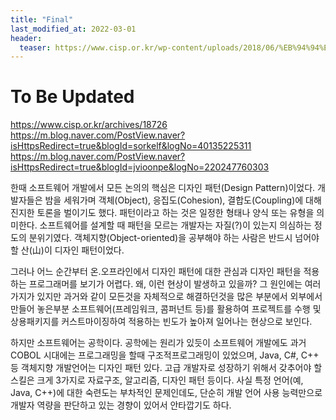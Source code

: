 ```yaml
---
title: "Final"
last_modified_at: 2022-03-01
header:
  teaser: https://www.cisp.or.kr/wp-content/uploads/2018/06/%EB%94%94%EC%9E%90%EC%9D%B8%ED%8C%A8%ED%84%B4.png
---
```


# To Be Updated

https://www.cisp.or.kr/archives/18726
https://m.blog.naver.com/PostView.naver?isHttpsRedirect=true&blogId=sorkelf&logNo=40135225311
https://m.blog.naver.com/PostView.naver?isHttpsRedirect=true&blogId=jvioonpe&logNo=220247760303

한때 소프트웨어 개발에서 모든 논의의 핵심은 디자인 패턴(Design Pattern)이었다. 개발자들은 밤을 세워가며 객체(Object), 응집도(Cohesion), 결합도(Coupling)에 대해 진지한 토론을 벌이기도 했다. 패턴이라고 하는 것은 일정한 형태나 양식 또는 유형을 의미한다. 소프트웨어를 설계할 때 패턴을 모르는 개발자는 자질(?)이 있는지 의심하는 정도의 분위기였다. 객체지향(Object-oriented)을 공부해야 하는 사람은 반드시 넘어야 할 산(山)이 디자인 패턴이었다.

그러나 어느 순간부터 온.오프라인에서 디자인 패턴에 대한 관심과 디자인 패턴을 적용하는 프로그래머를 보기가 어렵다. 왜, 이런 현상이 발생하고 있을까? 그 원인에는 여러가지가 있지만 과거와 같이 모든것을 자체적으로 해결하던것을 많은 부분에서 외부에서 만들어 놓은부분 소프트웨어(프레임워크, 콤퍼넌트 등)를 활용하여 프로젝트를 수행 및 상용패키지를 커스트마이징하여 적용하는 빈도가 높아져 일어나는 현상으로 보인다.

하지만 소프트웨어는 공학이다. 공학에는 원리가 있듯이 소프트웨어 개발에도 과거 COBOL 시대에는 프로그래밍을 할때 구조적프로그래밍이 있었으며, Java, C#, C++ 등 객체지향 개발언어는 디자인 패턴 있다. 고급 개발자로 성장하기 위해서 갖추어야 할 스킬은 크게 3가지로 자료구조, 알고리즘, 디자인 패턴 등이다. 사실 특정 언어(예, Java, C++)에 대한 숙련도는 부차적인 문제인데도, 단순히 개발 언어 사용 능력만으로 개발자 역량을 판단하고 있는 경향이 있어서 안타깝기도 하다.

